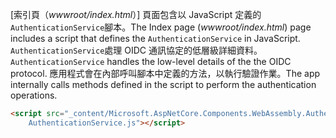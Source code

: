 <span data-ttu-id="ab7d3-101">[索引頁（*wwwroot/index.html*）] 頁面包含以 JavaScript 定義的`AuthenticationService`腳本。</span><span class="sxs-lookup"><span data-stu-id="ab7d3-101">The Index page (*wwwroot/index.html*) page includes a script that defines the `AuthenticationService` in JavaScript.</span></span> <span data-ttu-id="ab7d3-102">`AuthenticationService`處理 OIDC 通訊協定的低層級詳細資料。</span><span class="sxs-lookup"><span data-stu-id="ab7d3-102">`AuthenticationService` handles the low-level details of the the OIDC protocol.</span></span> <span data-ttu-id="ab7d3-103">應用程式會在內部呼叫腳本中定義的方法，以執行驗證作業。</span><span class="sxs-lookup"><span data-stu-id="ab7d3-103">The app internally calls methods defined in the script to perform the authentication operations.</span></span>

```html
<script src="_content/Microsoft.AspNetCore.Components.WebAssembly.Authentication/
    AuthenticationService.js"></script>
```
